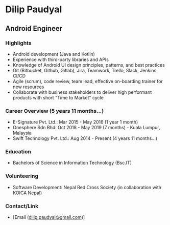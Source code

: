 # Dilip Paudyal

## Android Engineer

### Highlights

- Android development (Java and Kotlin)
- Experience with third-party libraries and APIs
- Knowledge of Android UI design principles, patterns, and best practices
- Git (Bitbucket, Github, Gitlab), Jira, Teamwork, Trello, Slack, Jenkins CI/CD
- Agile (scrum), code review, team lead, effective on-boarding trainer for new resources
- Collaborate with business stakeholders to deliver high performant products with short "Time to Market" cycle


### Career Overview (5 years 11 months...)

- E-Signature Pvt. Ltd.: Mar 2015 - May 2016 (1 year 1 month)
- Onesphere Sdn Bhd: Oct 2018 - May 2019 (7 months) -  Kuala Lumpur, Malaysia 
- Swift Technology Pvt. Ltd.: Aug 2014 - Present (4 years 11 months...)

### Education
- Bachelors of Science in Information Technology (Bsc.IT)

### Volunteering
- Software Development: Nepal Red Cross Society (in collaboration with KOICA Nepal)

### Contact/Link
- [Email (dilip.paudyal@gmail.com)]
